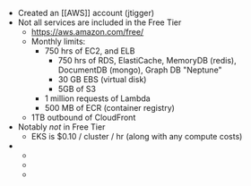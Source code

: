 - Created an [[AWS]] account (jtigger)
- Not all services are included in the Free Tier
	- https://aws.amazon.com/free/
	- Monthly limits:
		- 750 hrs of EC2, and ELB
			- 750 hrs of RDS, ElastiCache, MemoryDB (redis), DocumentDB (mongo), Graph DB "Neptune"
			- 30 GB EBS (virtual disk)
			- 5GB of S3
		- 1 million requests of Lambda
		- 500 MB of ECR (container registry)
	- 1TB outbound of CloudFront
- Notably _not_ in Free Tier
	- EKS is $0.10 / cluster / hr  (along with any compute costs)
-
	-
	-
	-